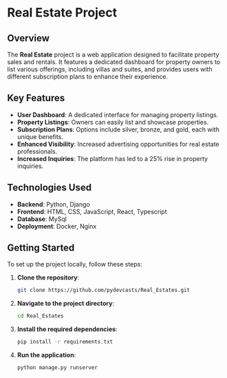 # Real Estate Project

## Overview

The **Real Estate** project is a web application designed to facilitate property sales and rentals. It features a dedicated dashboard for property owners to list various offerings, including villas and suites, and provides users with different subscription plans to enhance their experience.

## Key Features

- **User Dashboard**: A dedicated interface for managing property listings.
- **Property Listings**: Owners can easily list and showcase properties.
- **Subscription Plans**: Options include silver, bronze, and gold, each with unique benefits.
- **Enhanced Visibility**: Increased advertising opportunities for real estate professionals.
- **Increased Inquiries**: The platform has led to a 25% rise in property inquiries.

## Technologies Used

- **Backend**: Python, Django
- **Frontend**: HTML, CSS, JavaScript, React, Typescript
- **Database**: MySql
- **Deployment**: Docker, Nginx

## Getting Started

To set up the project locally, follow these steps:

1. **Clone the repository**:
   ```bash
   git clone https://github.com/pydevcasts/Real_Estates.git
   ```
2. **Navigate to the project directory**:
   ```bash
   cd Real_Estates
   ```
3. **Install the required dependencies**:
   ```bash
   pip install -r requirements.txt
   ```
4. **Run the application**:
   ```bash
   python manage.py runserver
   ```





